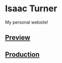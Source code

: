 # Isaac Turner 

My personal website!

<!-- TODO add preview -->
## [Preview](https://isaac-t-git-beta-spacey-sooty.vercel.app)

## [Production](https://isaac-t.vercel.app)
